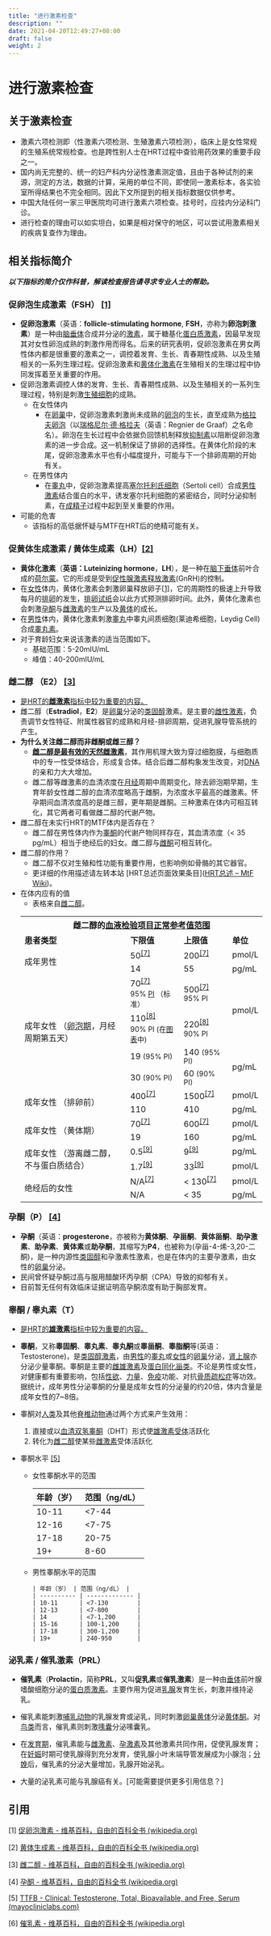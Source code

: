 ```yaml
---
title: "进行激素检查"
description: ""
date: 2021-04-20T12:49:27+08:00
draft: false
weight: 2
---
```


# 进行激素检查

## 关于激素检查

- 激素六项检测即（性激素六项检测、生殖激素六项检测），临床上是女性常规的生殖系统常规检查。也是跨性别人士在HRT过程中查验用药效果的重要手段之一。
- 国内尚无完整的、统一的妇产科内分泌性激素测定值，且由于各种试剂的来源，测定的方法，数据的计算，采用的单位不同，即使同一激素标本，各实验室所得结果也不完全相同。因此下文所提到的相关指标数据仅供参考。
- 中国大陆任何一家三甲医院均可进行激素六项检查。挂号时，应挂内分泌科门诊。
- 进行检查的理由可以如实坦白，如果是相对保守的地区，可以尝试用激素相关的疾病复查作为理由。

## 相关指标简介

***以下指标的简介仅作科普，解读检查报告请寻求专业人士的帮助。***

### 促卵泡生成激素（FSH） [[1]](https://zh.wikipedia.org/wiki/促卵泡激素)

- **促卵泡激素**（英语：**follicle-stimulating hormone**, **FSH**，亦称为**卵泡刺激素**）是一种由[脑垂体](https://zh.wikipedia.org/wiki/脑垂体)合成并分泌的[激素](https://zh.wikipedia.org/wiki/激素)，属于糖基化[蛋白质激素](https://zh.wikipedia.org/w/index.php?title=蛋白质激素&action=edit&redlink=1)，因最早发现其对女性卵泡成熟的刺激作用而得名。后来的研究表明，促卵泡激素在男女两性体内都是很重要的激素之一，调控着发育、生长、青春期性成熟、以及生殖相关的一系列生理过程。促卵泡激素和[黄体化激素](https://zh.wikipedia.org/wiki/黄体化激素)在生殖相关的生理过程中协同发挥着至关重要的作用。
- 促卵泡激素调控人体的发育、生长、青春期性成熟、以及生殖相关的一系列生理过程，特别是刺激[生殖细胞](https://zh.wikipedia.org/wiki/生殖细胞)的成熟。
  - 在女性体内
    - 在[卵巢](https://zh.wikipedia.org/wiki/卵巢)中，促卵泡激素刺激尚未成熟的[卵泡](https://zh.wikipedia.org/wiki/卵泡)的生长，直至成熟为[格拉夫卵泡](https://zh.wikipedia.org/w/index.php?title=格拉夫卵泡&action=edit&redlink=1)（以[瑞格尼尔·德·格拉夫](https://zh.wikipedia.org/w/index.php?title=瑞格尼尔·德·格拉夫&action=edit&redlink=1)（英语：Regnier de Graaf）之名命名）。卵泡在生长过程中会依据负回馈机制释放[抑制素](https://zh.wikipedia.org/wiki/抑制素)以阻断促卵泡激素的进一步合成。这一机制保证了排卵的选择性。在黄体化阶段的末尾，促卵泡激素水平也有小幅度提升，可能与下一个排卵周期的开始有关。
  - 在男性体内
    - 在[睾丸](https://zh.wikipedia.org/wiki/睾丸)中，促卵泡激素提高[塞尔托利氏细胞](https://zh.wikipedia.org/wiki/塞爾托利氏細胞)（Sertoli cell）合成[男性激素](https://zh.wikipedia.org/wiki/男性激素)结合蛋白的水平，诱发塞尔托利细胞的紧密结合，同时分泌抑制素，在[成精子](https://zh.wikipedia.org/wiki/成精子)过程中起到至关重要的作用。
- 可能的危害
  - 该指标的高低据怀疑与MTF在HRT后的绝精可能有关。

### 促黄体生成激素 / 黄体生成素（LH）[[2]](https://zh.wikipedia.org/wiki/黄体生成素)

- **黄体化激素**（**英语：Luteinizing hormone**，**LH**），是一种在[脑下垂体](https://zh.wikipedia.org/wiki/脑下垂体)前叶合成的[荷尔蒙](https://zh.wikipedia.org/wiki/荷尔蒙)。它的形成是受到[促性腺激素释放激素](https://zh.wikipedia.org/wiki/促性腺激素释放激素)(GnRH)的控制。
- 在[女性](https://zh.wikipedia.org/wiki/女性)体内，黄体化激素会刺激卵巢释放卵子[[1\]](https://zh.wikipedia.org/wiki/黄体生成素#cite_note-1)，它的周期性的极速上升导致每月的[排卵](https://zh.wikipedia.org/wiki/排卵)的发生，[排卵试纸](https://zh.wikipedia.org/wiki/排卵試紙)会以此方式预测排卵时间。此外，黄体化激素也会刺激[孕酮](https://zh.wikipedia.org/wiki/孕酮)与[雌激素](https://zh.wikipedia.org/wiki/雌激素)的生产以及[黄体](https://zh.wikipedia.org/wiki/黄体)的成长。
- 在[男性](https://zh.wikipedia.org/wiki/男性)体内，黄体化激素刺激[睾丸](https://zh.wikipedia.org/wiki/睾丸)中睾丸间质细胞(莱迪希细胞，Leydig Cell)合成[睾丸素](https://zh.wikipedia.org/wiki/睾丸素)。
- 对于育龄妇女来说该激素的适当范围如下。
  - 基础范围：5-20mIU/mL
  - 峰值：40-200mIU/mL

### **雌二醇 （E2）** [[3]](https://zh.wikipedia.org/wiki/雌二醇)

- <u>是HRT的**雌激素**指标中较为重要的内容。</u>
- 雌二醇（**Estradiol**，**E2**）是[卵巢](https://zh.wikipedia.org/wiki/卵巢)分泌的[类固醇](https://zh.wikipedia.org/wiki/类固醇)激素。是主要的[雌性激素](https://zh.wikipedia.org/wiki/雌性激素)，负责调节女性特征、附属性器官的成熟和月经-排卵周期，促进乳腺导管系统的产生。
- **为什么关注雌二醇而非雌酮或雌三醇？**
  - <u>**雌二醇是最有效的天然雌激素**</u>，其作用机理大致为穿过细胞膜，与细胞质中的专一性受体结合，形成复合体。结合后雌二醇构象发生改变，对[DNA](https://zh.wikipedia.org/wiki/DNA)的亲和力大大增加。
  - 雌二醇等雌激素的血清浓度在[月经](https://zh.wikipedia.org/wiki/月经)周期中周期变化，除去卵泡期早期，生育年龄女性雌二醇的血清浓度略高于雌酮，为浓度水平最高的雌激素。怀孕期间血清浓度高的是雌三醇，更年期是雌酮。三种激素在体内可相互转化，其它两者可看做雌二醇的代谢产物。
- 雌二醇在未实行HRT的MTF体内是否存在？
  - 雌二醇在男性体内作为[睾酮](https://zh.wikipedia.org/wiki/睾酮)的代谢产物同样存在，其血清浓度（< 35 pg/mL）相当于绝经后的妇女。雌二醇与[雌酮](https://zh.wikipedia.org/wiki/雌酮)可相互转化。
- 雌二醇的作用？
  - 雌二醇不仅对生殖和性功能有重要作用，也影响例如骨骼的其它器官。
  - 更详细的作用描述请左转本站 [HRT总述页面效果条目]([HRT总述 – MtF Wiki](https://mtf.wiki/zh-cn/docs/medicine/hrt/#hrt-效果参考))。
- 在体内应有的值
  - 表格来自[雌二醇](https://zh.wikipedia.org/wiki/雌二醇)。
  <table class="wikitable" align="left">
  <tbody><tr>
  <th colspan="4">雌二醇的<a href="/wiki/%E8%A1%80%E6%B6%B2%E6%A3%80%E9%AA%8C%E9%A1%B9%E7%9B%AE%E5%8F%82%E8%80%83%E5%80%BC%E8%8C%83%E5%9B%B4" class="mw-redirect" title="血液检验项目参考值范围">血液检验项目正常参考值范围</a>
  </th></tr>
  <tr>
  <td><b>患者类型</b></td>
  <td><b>下限值</b></td>
  <td><b>上限值</b></td>
  <td><b>单位</b>
  </td></tr>
  <tr>
  <td rowspan="2">成年男性</td>
  <td>50<sup id="cite_ref-gpnotebook-estradiol_7-0" class="reference"><a href="#cite_note-gpnotebook-estradiol-7">[7]</a></sup></td>
  <td>200<sup id="cite_ref-gpnotebook-estradiol_7-1" class="reference"><a href="#cite_note-gpnotebook-estradiol-7">[7]</a></sup></td>
  <td>pmol/L
  </td></tr>
  <tr>
  <td>14</td>
  <td>55</td>
  <td>pg/mL
  </td></tr>
  <tr>
  <td rowspan="4">成年女性 （<a href="/wiki/%E5%8D%B5%E6%B3%A1%E6%9C%9F" title="卵泡期">卵泡期</a>，月经周期第五天）</td>
  <td>70<sup id="cite_ref-gpnotebook-estradiol_7-2" class="reference"><a href="#cite_note-gpnotebook-estradiol-7">[7]</a></sup><br><span style="font-size:87%;">95% <a href="/w/index.php?title=%E9%A2%84%E6%B5%8B%E6%9C%9F%E9%97%B4&amp;action=edit&amp;redlink=1" class="new" title="预测期间（页面不存在）">PI</a> （标准）</span></td>
  <td>500<sup id="cite_ref-gpnotebook-estradiol_7-3" class="reference"><a href="#cite_note-gpnotebook-estradiol-7">[7]</a></sup><br><span style="font-size:87%;">95% PI</span></td>
  <td rowspan="2">pmol/L
  </td></tr>
  <tr>
  <td>110<sup id="cite_ref-Stricker_8-0" class="reference"><a href="#cite_note-Stricker-8">[8]</a></sup><br><span style="font-size:87%;">90% PI (在<a href="/wiki/File:Estradiol_during_menstrual_cycle.png" title="File:Estradiol during menstrual cycle.png">图表</a>中)</span></td>
  <td>220<sup id="cite_ref-Stricker_8-1" class="reference"><a href="#cite_note-Stricker-8">[8]</a></sup><br><span style="font-size:87%;">90% PI
  </span></td></tr>
  <tr>
  <td>19 <span style="font-size:87%;">(95% PI)</span></td>
  <td>140 <span style="font-size:87%;">(95% PI)</span></td>
  <td rowspan="2">pg/mL
  </td></tr>
  <tr>
  <td>30 <span style="font-size:87%;">(90% PI)</span></td>
  <td>60 <span style="font-size:87%;">(90% PI)
  </span></td></tr>
  <tr>
  <td rowspan="2">成年女性 （排卵前）</td>
  <td>400<sup id="cite_ref-gpnotebook-estradiol_7-4" class="reference"><a href="#cite_note-gpnotebook-estradiol-7">[7]</a></sup></td>
  <td>1500<sup id="cite_ref-gpnotebook-estradiol_7-5" class="reference"><a href="#cite_note-gpnotebook-estradiol-7">[7]</a></sup></td>
  <td>pmol/L
  </td></tr>
  <tr>
  <td>110</td>
  <td>410</td>
  <td>pg/mL
  </td></tr>
  <tr>
  <td rowspan="2">成年女性 （黄体期）</td>
  <td>70<sup id="cite_ref-gpnotebook-estradiol_7-6" class="reference"><a href="#cite_note-gpnotebook-estradiol-7">[7]</a></sup></td>
  <td>600<sup id="cite_ref-gpnotebook-estradiol_7-7" class="reference"><a href="#cite_note-gpnotebook-estradiol-7">[7]</a></sup></td>
  <td>pmol/L
  </td></tr>
  <tr>
  <td>19</td>
  <td>160</td>
  <td>pg/mL
  </td></tr>
  <tr>
  <td rowspan="2">成年女性 （游离雌二醇，不与蛋白质结合）</td>
  <td>0.5<sup id="cite_ref-free-estradiol_9-0" class="reference"><a href="#cite_note-free-estradiol-9">[9]</a></sup></td>
  <td>9<sup id="cite_ref-free-estradiol_9-1" class="reference"><a href="#cite_note-free-estradiol-9">[9]</a></sup></td>
  <td>pg/mL
  </td></tr>
  <tr>
  <td>1.7<sup id="cite_ref-free-estradiol_9-2" class="reference"><a href="#cite_note-free-estradiol-9">[9]</a></sup></td>
  <td>33<sup id="cite_ref-free-estradiol_9-3" class="reference"><a href="#cite_note-free-estradiol-9">[9]</a></sup></td>
  <td>pmol/L
  </td></tr>
  <tr>
  <td rowspan="2">绝经后的女性</td>
  <td>N/A<sup id="cite_ref-gpnotebook-estradiol_7-8" class="reference"><a href="#cite_note-gpnotebook-estradiol-7">[7]</a></sup></td>
  <td>&lt; 130<sup id="cite_ref-gpnotebook-estradiol_7-9" class="reference"><a href="#cite_note-gpnotebook-estradiol-7">[7]</a></sup></td>
  <td>pmol/L
  </td></tr>
  <tr>
  <td>N/A</td>
  <td>&lt; 35</td>
  <td>pg/mL
  </td></tr>
  </tbody></table>

### 孕酮（P） [[4]](https://zh.wikipedia.org/wiki/孕酮)

- **孕酮**（英语：**progesterone**，亦被称为**黄体酮**、**孕甾酮**、**黄体甾酮**、**助孕激素**、**助孕素**、**黄体素**或**助孕酮**，其缩写为**P4**，也被称为(孕甾-4-烯-3,20-二酮)，是一种内源性[类固醇](https://zh.wikipedia.org/wiki/類固醇)和孕激素性激素，也是在体内的主要孕激素，由女性的[卵巢](https://zh.wikipedia.org/wiki/卵巢)分泌。
- 民间曾怀疑孕酮过高与服用醋酸环丙孕酮（CPA）导致的抑郁有关。
- 目前暂无任何有效临床证据证明高孕酮浓度有助于胸部发育。

### **睾酮 / 睾丸素（T）**

- <u>是HRT的**雄激素**指标中较为重要的内容。</u>
- **睾酮**，又称**睾固酮**、**睾丸素**、**睾丸酮**或**睾甾酮**、**睾脂酮**等(英语：Testosterone)，是[类固醇](https://zh.wikipedia.org/wiki/類固醇)[激素](https://zh.wikipedia.org/wiki/激素)，由[男性](https://zh.wikipedia.org/wiki/男性)的[睾丸](https://zh.wikipedia.org/wiki/睪丸)或[女性](https://zh.wikipedia.org/wiki/女性)的[卵巢](https://zh.wikipedia.org/wiki/卵巢)分泌，[肾上腺](https://zh.wikipedia.org/wiki/腎上腺)亦分泌少量睾酮。睾酮是主要的[雌雄激素](https://zh.wikipedia.org/w/index.php?title=雌雄激素&action=edit&redlink=1)及[蛋白同化甾类](https://zh.wikipedia.org/wiki/蛋白同化甾类)。不论是男性或女性，对健康都有重要影响，包括[性欲](https://zh.wikipedia.org/wiki/性慾)、[力量](https://zh.wikipedia.org/wiki/力量)、[免疫](https://zh.wikipedia.org/wiki/免疫)功能、对抗[骨质疏松症](https://zh.wikipedia.org/wiki/骨質疏鬆症)等功效。据统计，成年男性分泌睾酮的分量是成年女性的分泌量的约20倍，体内含量是成年女性的7~8倍。
- 睾酮对[人类](https://zh.wikipedia.org/wiki/人)及其他[脊椎动物](https://zh.wikipedia.org/wiki/脊椎動物)通过两个方式来产生效用：
  1. 直接或以[血清双氢睾酮](https://zh.wikipedia.org/w/index.php?title=血清雙氫睪酮&action=edit&redlink=1)（DHT）形式使[雄激素](https://zh.wikipedia.org/wiki/雄激素)[受体](https://zh.wikipedia.org/wiki/受体)活跃化
  2. 转化为[雌二醇](https://zh.wikipedia.org/wiki/雌二醇)使某些[雌激素](https://zh.wikipedia.org/wiki/雌激素)受体活跃化

- 睾酮水平 [[5]](https://www.mayocliniclabs.com/test-catalog/Clinical+and+Interpretive/83686)
   - 女性睾酮水平的范围

		| 年龄（岁） | 范围（ng/dL） |
		| ---------- | ------------- |
		| 10-11      | <7-44         |
		| 12-16      | <7-75         |
		| 17-18      | 20-75         |
		| 19+        | 8-60          |

  - 男性睾酮水平的范围

		| 年龄（岁） | 范围（ng/dL） |
		| ---------- | ------------- |
		| 10-11      | <7-130        |
		| 12-13      | <7-800        |
		| 14         | <7-1,200      |
		| 15-16      | 100-1,200     |
		| 17-18      | 300-1,200     |
		| 19+        | 240-950       |

### 泌乳素 / 催乳激素（PRL）

- **催乳素**（**Prolactin**，简称**PRL**，又叫**促乳素**或**催乳激素**）是一种由[垂体](https://zh.wikipedia.org/wiki/垂体)前叶腺嗜酸细胞分泌的[蛋白质](https://zh.wikipedia.org/wiki/蛋白质)[激素](https://zh.wikipedia.org/wiki/激素)。主要作用为促进[乳腺](https://zh.wikipedia.org/wiki/乳腺)发育生长，刺激并维持泌乳。
- 催乳素能刺激[哺乳动物](https://zh.wikipedia.org/wiki/哺乳动物)的乳腺发育或泌乳，同时刺激[卵巢](https://zh.wikipedia.org/wiki/卵巢)[黄体](https://zh.wikipedia.org/wiki/黄体)分泌[黄体酮](https://zh.wikipedia.org/wiki/黄体酮)。对[鸟类](https://zh.wikipedia.org/wiki/鸟类)而言，催乳素则刺激[嗉囊](https://zh.wikipedia.org/wiki/嗉囊)分泌嗉囊乳。

- 在[发育期](https://zh.wikipedia.org/w/index.php?title=发育期&action=edit&redlink=1)，催乳素能与[雌激素](https://zh.wikipedia.org/wiki/雌激素)、[孕激素](https://zh.wikipedia.org/wiki/孕激素)及其他激素共同作用，促使乳腺发育；在[妊娠](https://zh.wikipedia.org/wiki/妊娠)时期可使乳腺得到充分发育，使乳腺小叶末端导管发展成为小腺泡；[分娩](https://zh.wikipedia.org/wiki/分娩)后，催乳素的分泌大量增加，乳腺开始泌乳。
- 大量的泌乳素可能与乳腺癌有关。[可能需要提供更多引用信息？]



## 引用

[1] [促卵泡激素 - 维基百科，自由的百科全书 (wikipedia.org)](https://zh.wikipedia.org/wiki/促卵泡激素)

[2] [黄体生成素 - 维基百科，自由的百科全书 (wikipedia.org)](https://zh.wikipedia.org/wiki/黄体生成素)

[3] [雌二醇 - 维基百科，自由的百科全书 (wikipedia.org)](https://zh.wikipedia.org/wiki/雌二醇)

[4] [孕酮 - 维基百科，自由的百科全书 (wikipedia.org)](https://zh.wikipedia.org/wiki/孕酮)

[5] [TTFB - Clinical: Testosterone, Total, Bioavailable, and Free, Serum (mayocliniclabs.com)](https://www.mayocliniclabs.com/test-catalog/Clinical+and+Interpretive/83686)

[6] [催乳素 - 维基百科，自由的百科全书 (wikipedia.org)](https://zh.wikipedia.org/wiki/%E5%82%AC%E4%B9%B3%E7%B4%A0)
